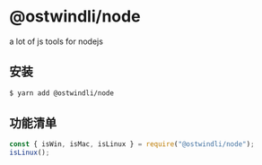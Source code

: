 # @ostwindli/node

a lot of js tools for nodejs

## 安装

```sh
$ yarn add @ostwindli/node
```

## 功能清单

```js
const { isWin, isMac, isLinux } = require("@ostwindli/node");
isLinux();
```